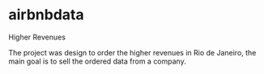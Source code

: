 # airbnbdata

Higher Revenues

The project was design to order the higher revenues in Rio de Janeiro, the main goal is to sell the ordered data from a company.
